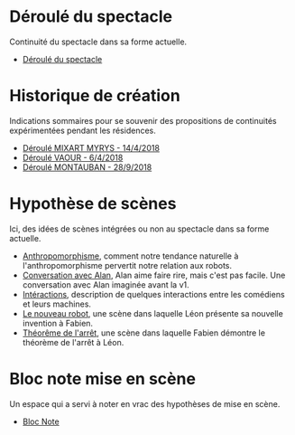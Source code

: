 Déroulé du spectacle
====================

Continuité du spectacle dans sa forme actuelle.

- [Déroulé du spectacle](deroule.md)

Historique de création
======================

Indications sommaires pour se souvenir des propositions de continuités expérimentées pendant les résidences.

- [Déroulé MIXART MYRYS - 14/4/2018](deroule_mixart.md)
- [Déroulé VAOUR - 6/4/2018](deroule_vaour.md)
- [Déroulé MONTAUBAN - 28/9/2018](deroule_montauban.md)

Hypothèse de scènes
===================

Ici, des idées de scènes intégrées ou non au spectacle dans sa forme actuelle.

- [Anthropomorphisme](anthropomorphisme.md), comment notre tendance naturelle à l'anthropomorphisme pervertit notre relation aux robots.
- [Conversation avec Alan](conversation-avec-alan.md), Alan aime faire rire, mais c'est pas facile. Une conversation avec Alan imaginée avant la v1.
- [Intéractions](interactions.md), description de quelques interactions entre les comédiens et leurs machines.
- [Le nouveau robot](le-nouveau-robot.md), une scène dans laquelle Léon présente sa nouvelle invention à Fabien.
- [Théorême de l'arrêt](theoreme-de-l-arret-oral.md), une scène dans laquelle Fabien démontre le théorème de l'arrêt à Léon.

Bloc note mise en scène
=======================

Un espace qui a servi à noter en vrac des hypothèses de mise en scène.

- [Bloc Note](bloc-note-scenes.md)
